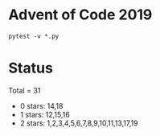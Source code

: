 Advent of Code 2019
===================

```pytest -v *.py```

Status
======

Total = 31

- 0 stars: 14,18
- 1 stars: 12,15,16
- 2 stars: 1,2,3,4,5,6,7,8,9,10,11,13,17,19
